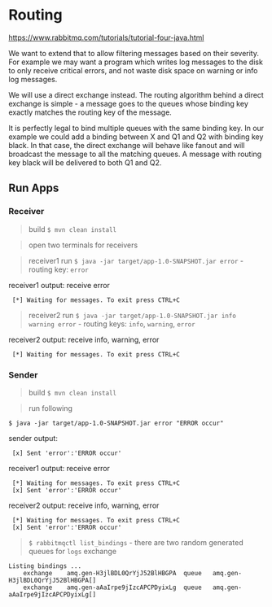# Routing

https://www.rabbitmq.com/tutorials/tutorial-four-java.html

We want to extend that to allow filtering messages based on their severity. For example we may want a program which
writes log messages to the disk to only receive critical errors, and not waste disk space on warning or info log messages.

We will use a direct exchange instead. The routing algorithm behind a direct exchange is simple - a message goes to the
queues whose binding key exactly matches the routing key of the message.

It is perfectly legal to bind multiple queues with the same binding key. In our example we could add a binding between
X and Q1 and Q2 with binding key black. In that case, the direct exchange will behave like fanout and will broadcast
the message to all the matching queues. A message with routing key black will be delivered to both Q1 and Q2.

## Run Apps

### Receiver

> build `$ mvn clean install`

> open two terminals for receivers

> receiver1 run `$ java -jar target/app-1.0-SNAPSHOT.jar error` - routing key: `error`

receiver1 output: receive error
```
 [*] Waiting for messages. To exit press CTRL+C
```

> receiver2 run `$ java -jar target/app-1.0-SNAPSHOT.jar info warning error` - routing keys: `info`, `warning`, `error`

receiver2 output: receive info, warning, error
```
 [*] Waiting for messages. To exit press CTRL+C
```

### Sender

> build `$ mvn clean install`

> run following

```
$ java -jar target/app-1.0-SNAPSHOT.jar error "ERROR occur"
```

sender output:
```
 [x] Sent 'error':'ERROR occur'
```

receiver1 output: receive error
```
 [*] Waiting for messages. To exit press CTRL+C
 [x] Sent 'error':'ERROR occur'
```

receiver2 output: receive info, warning, error
```
 [*] Waiting for messages. To exit press CTRL+C
 [x] Sent 'error':'ERROR occur'
```

> `$ rabbitmqctl list_bindings` - there are two random generated queues for `logs` exchange
```
Listing bindings ...
	exchange	amq.gen-H3jlBDL0QrYjJ52BlHBGPA	queue	amq.gen-H3jlBDL0QrYjJ52BlHBGPA[]
	exchange	amq.gen-aAaIrpe9jIzcAPCPDyixLg	queue	amq.gen-aAaIrpe9jIzcAPCPDyixLg[]
```
